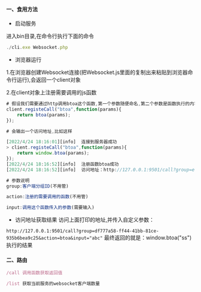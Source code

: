 #### 一、食用方法
- 启动服务

进入bin目录,在命令行执行下面的命令

```javascript
./cli.exe Websocket.php
```

- 浏览器运行 

1.在浏览器创建Websocket连接(把Websocket.js里面的复制出来粘贴到浏览器命令行运行),会返回一个client对象


2.在client对象上注册需要调用的js函数
```javascript
# 假设我们需要通过http调用btoa这个函数,第一个参数随便命名,第二个参数是函数执行的内容
client.registeCall("btoa",function(params){
    return btoa(params);
});

# 会输出一个访问地址,比如这样

[2022/4/24 18:16:01][info]  连接到服务器成功
> client.registeCall("btoa",function(params){
    return window.btoa(params);
});
[2022/4/24 18:16:52][info]  注册函数btoa成功
[2022/4/24 18:16:52][info]  访问地址：http://127.0.0.1:9501/call?group=ef8d3da2-dca4-4236-ba99-82f76a5e1901&action=btoa&input=

# 参数说明
group:客户端分组ID(不用管)

action:注册的需要调用的函数(不用管)

input:调用这个函数传入的参数(需要输入)
```

- 访问地址获取结果
访问上面打印的地址,并传入自定义参数：
  
`http://127.0.0.1:9501/call?group=df777a58-ff44-41bb-81ce-935b6bea9c25&action=btoa&input="abc"`
最终返回的就是：window.btoa("ss")执行的结果

#### 二、路由

```javascript
/call 调用函数获取返回值

/list 获取当前服务的websocket客户端数量
```
